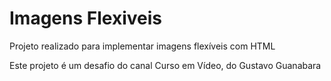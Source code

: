 # Imagens Flexiveis 

Projeto realizado para implementar imagens flexíveis com HTML

Este projeto é um desafio do canal Curso em Vídeo, do Gustavo Guanabara
